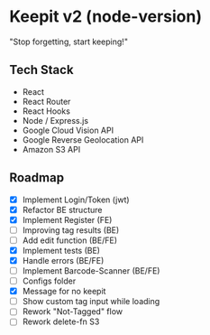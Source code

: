 # Keepit v2 (node-version)
"Stop forgetting, start keeping!"


## Tech Stack
- React
- React Router
- React Hooks
- Node / Express.js
- Google Cloud Vision API
- Google Reverse Geolocation API
- Amazon S3 API



## Roadmap
- [x] Implement Login/Token (jwt)
- [x] Refactor BE structure
- [x] Implement Register (FE)
- [ ] Improving tag results (BE)
- [ ] Add edit function (BE/FE)
- [x] Implement tests (BE)
- [x] Handle errors (BE/FE)
- [ ] Implement Barcode-Scanner (BE/FE)
- [ ] Configs folder
- [x] Message for no keepit
- [ ] Show custom tag input while loading
- [ ] Rework "Not-Tagged" flow
- [ ] Rework delete-fn S3
